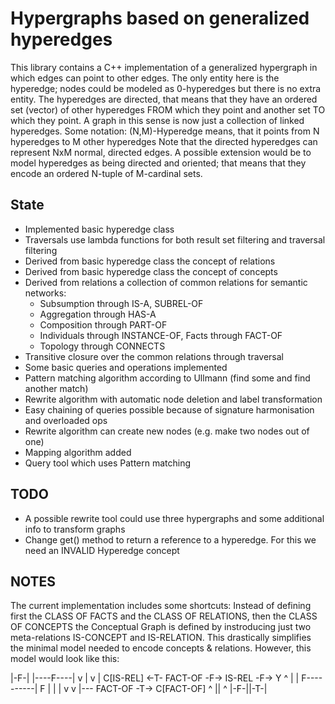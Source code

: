 # Hypergraphs based on generalized hyperedges

This library contains a C++ implementation of a generalized hypergraph in which edges can point to other edges.
The only entity here is the hyperedge; nodes could be modeled as 0-hyperedges but there is no extra entity.
The hyperedges are directed, that means that they have an ordered set (vector) of other hyperedges FROM which they point and another set TO which they point.
A graph in this sense is now just a collection of linked hyperedges.
Some notation: (N,M)-Hyperedge means, that it points from N hyperedges to M other hyperedges
Note that the directed hyperedges can represent NxM normal, directed edges.
A possible extension would be to model hyperedges as being directed and oriented;
that means that they encode an ordered N-tuple of M-cardinal sets.

## State

* Implemented basic hyperedge class
* Traversals use lambda functions for both result set filtering and traversal filtering
* Derived from basic hyperedge class the concept of relations
* Derived from basic hyperedge class the concept of concepts
* Derived from relations a collection of common relations for semantic networks:
    - Subsumption through IS-A, SUBREL-OF
    - Aggregation through HAS-A
    - Composition through PART-OF
    - Individuals through INSTANCE-OF, Facts through FACT-OF
    - Topology through CONNECTS
* Transitive closure over the common relations through traversal
* Some basic queries and operations implemented
* Pattern matching algorithm according to Ullmann (find some and find another match)
* Rewrite algorithm with automatic node deletion and label transformation
* Easy chaining of queries possible because of signature harmonisation and overloaded ops
* Rewrite algorithm can create new nodes (e.g. make two nodes out of one)
* Mapping algorithm added
* Query tool which uses Pattern matching

## TODO

* A possible rewrite tool could use three hypergraphs and some additional info to transform graphs
* Change get() method to return a reference to a hyperedge. For this we need an INVALID Hyperedge concept

## NOTES

The current implementation includes some shortcuts:
Instead of defining first the CLASS OF FACTS and the CLASS OF RELATIONS,
then the CLASS OF CONCEPTS the Conceptual Graph is defined by instroducing just two meta-relations IS-CONCEPT and IS-RELATION.
This drastically simplifies the minimal model needed to encode concepts & relations.
However, this model would look like this:

|-F-|               |----F----|
v   |               v         |
C[IS-REL] <-T- FACT-OF -F-> IS-REL -F-> Y
                    ^         |
                    |         F----------|
                    F         |          |
                    |         v          v
                    |--- FACT-OF -T-> C[FACT-OF]
                                      ^   ||   ^
                                      |-F-||-T-|
